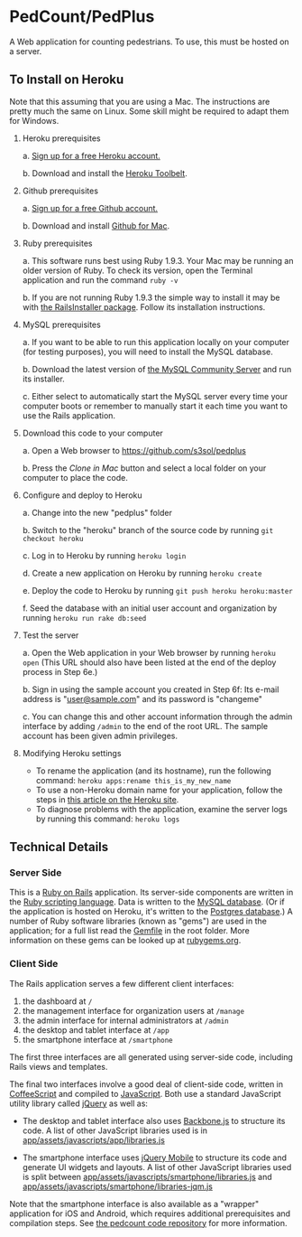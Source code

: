 # PedCount/PedPlus

A Web application for counting pedestrians. To use, this must be hosted on a server.

## To Install on Heroku

Note that this assuming that you are using a Mac. The instructions are pretty much the same on Linux. Some skill might be required to adapt them for Windows.

1. Heroku prerequisites

    a.  [Sign up for a free Heroku account.](https://api.heroku.com/signup)
    
    b.  Download and install the [Heroku Toolbelt](https://toolbelt.heroku.com/).

2. Github prerequisites

    a. [Sign up for a free Github account.](https://github.com/signup/free)
    
    b. Download and install [Github for Mac](http://mac.github.com/).
    
3. Ruby prerequisites

    a. This software runs best using Ruby 1.9.3. Your Mac may be running an older version of Ruby. To check its version, open the Terminal application and run the command `ruby -v`
    
    b. If you are not running Ruby 1.9.3 the simple way to install it may be with [the RailsInstaller package](http://railsinstaller.org/#osx). Follow its installation instructions.

4. MySQL prerequisites

    a. If you want to be able to run this application locally on your computer (for testing purposes), you will need to install the MySQL database.
    
    b. Download the latest version of [the MySQL Community Server](http://www.mysql.com/downloads/mysql/) and run its installer.
    
    c. Either select to automatically start the MySQL server every time your computer boots or remember to manually start it each time you want to use the Rails application.


5. Download this code to your computer
  
    a. Open a Web browser to https://github.com/s3sol/pedplus
    
    b. Press the *Clone in Mac* button and select a local folder on your computer to place the code.
    
6. Configure and deploy to Heroku

    a. Change into the new "pedplus" folder
    
    b. Switch to the "heroku" branch of the source code by running `git checkout heroku`

    c. Log in to Heroku by running `heroku login`
    
    d. Create a new application on Heroku by running `heroku create`
    
    e. Deploy the code to Heroku by running `git push heroku heroku:master`
    
    f. Seed the database with an initial user account and organization by running `heroku run rake db:seed`
    
7. Test the server
    
    a. Open the Web application in your Web browser by running `heroku open` (This URL should also have been listed at the end of the deploy process in Step 6e.)
    
    b. Sign in using the sample account you created in Step 6f: Its e-mail address is "user@sample.com" and its password is "changeme"
    
    c. You can change this and other account information through the admin interface by adding `/admin` to the end of the root URL. The sample account has been given admin privileges.
    
8. Modifying Heroku settings
    * To rename the application (and its hostname), run the following command: `heroku apps:rename this_is_my_new_name`
    * To use a non-Heroku domain name for your application, follow the steps in [this article on the Heroku site](https://devcenter.heroku.com/articles/custom-domains).
    * To diagnose problems with the application, examine the server logs by running this command: `heroku logs`
    
    
## Technical Details

### Server Side

This is a [Ruby on Rails](http://rubyonrails.org/) application. Its server-side components are written in the [Ruby scripting language](http://www.ruby-lang.org/). Data is written to the [MySQL database](http://mysql.com/). (Or if the application is hosted on Heroku, it's written to the [Postgres database](http://www.postgresql.org/).) A number of Ruby software libraries (known as "gems") are used in the application; for a full list read the [Gemfile](https://github.com/s3sol/pedplus/blob/heroku/Gemfile) in the root folder. More information on these gems can be looked up at [rubygems.org](https://rubygems.org).

### Client Side

The Rails application serves a few different client interfaces:

1. the dashboard at `/`
2. the management interface for organization users at `/manage`
3. the admin interface for internal administrators at `/admin`
4. the desktop and tablet interface at `/app`
5. the smartphone interface at `/smartphone`

The first three interfaces are all generated using server-side code, including Rails views and templates.

The final two interfaces involve a good deal of client-side code, written in [CoffeeScript](http://coffeescript.org/) and compiled to [JavaScript](https://developer.mozilla.org/en-US/docs/JavaScript). Both use a standard JavaScript utility library called [jQuery](http://jquery.com/) as well as:

- The desktop and tablet interface also uses [Backbone.js](http://backbonejs.org/) to structure its code. A list of other JavaScript libraries used is in [app/assets/javascripts/app/libraries.js](https://github.com/s3sol/pedplus/blob/heroku/app/assets/javascripts/app/libraries.js)

- The smartphone interface uses [jQuery Mobile](http://jquerymobile.com/) to structure its code and generate UI widgets and layouts. A list of other JavaScript libraries used is split between  [app/assets/javascripts/smartphone/libraries.js](https://github.com/s3sol/pedplus/blob/heroku/app/assets/javascripts/smartphone/libraries.js) and [app/assets/javascripts/smartphone/libraries-jqm.js](https://github.com/s3sol/pedplus/blob/heroku/app/assets/javascripts/smartphone/libraries-jqm.js)

Note that the smartphone interface is also available as a "wrapper" application for iOS and Android, which requires additional prerequisites and compilation steps. See [the pedcount code repository](https://github.com/s3sol/pedcount) for more information.
